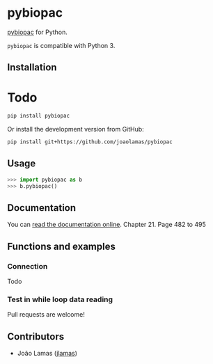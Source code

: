 # pybiopac


[pybiopac](https://github.com/joaolamas/pybiopac)
for Python.

`pybiopac` is compatible with Python 3.

<!-- TOC -->

## Installation

# Todo

```bash
pip install pybiopac
```

Or install the development version from GitHub:

```bash
pip install git+https://github.com/joaolamas/pybiopac
```

## Usage

```python
>>> import pybiopac as b
>>> b.pybiopac()

```

## Documentation

You can [read the documentation online](https://www.biopac.com/wp-content/uploads/AcqKnowledge-5-Software-Guide.pdf).
Chapter 21. Page 482 to 495


## Functions and examples

### Connection

Todo

### Test in while loop data reading

Pull requests are welcome!

## Contributors

- João Lamas ([jlamas](https://github.com/joaolamas))
